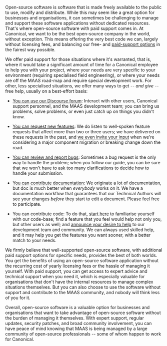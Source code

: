 <!-- How to give and receive help -->
Open-source software is software that is made freely available to the public to use, modify and distribute. While this may seem like a great option for businesses and organisations, it can sometimes be challenging to manage and support these software applications without dedicated resources. That's where open-source software with paid support comes in.  At Canonical, we want to be the best open-source company in the world, without exception.  This means offering the very best code we can, largely without licensing fees, and balancing our free- and [paid-support options](https://ubuntu.com/pro) in the fairest way possible.

We offer paid support for those situations where it's warranted, that is, where it would take a significant amount of time for a Canonical employee to help you with your project, where your needs are very specific to your environment (requiring specialised field engineering), or where your needs are off the MAAS road-map and require special development work.  For other, less specialised situations, we offer many ways to get -- *and give* -- free help, usually on a best-effort basis:

- [You can use our Discourse forum](/t/how-to-use-the-maas-discourse-forum/6802): Interact with other users, Canonical support personnel, and the MAAS development team; you can bring us problems, solve problems, or even just catch up on things you didn't know.

- [You can request new features](/t/how-to-request-a-new-feature/4447): We do listen to well-spoken feature requests that affect more than two or three users; we have delivered on these requests in the past, and [we even invite your input](https://discourse.maas.io/c/kea-dhcp-migration/27) when we're considering a major component migration or breaking change down the road.

- [You can review and report bugs](/t/how-to-review-and-report-bugs/4446): Sometimes a bug request is the only way to handle the problem; when you follow our guide, you can be sure that we won't have to ask too many clarifications to decide how to handle your submission.

- [You can contribute documentation](/t/how-to-contribute-documentation/6949): We originate a lot of documentation, but doc is much better when *everybody* works on it.  We have a documentation workflow that guarantees that our Technical Authors will see your changes *before* they start to edit a document.  Please feel free to participate.

- You can contribute code: To do that, [start here](https://launchpad.net/maas) to familiarise yourself with our code-base; find a feature that you feel would help not only you, but other users as well; and [announce your desire to help](https://discourse.maas.io/c/users/8) to our development team and community.  We can always used skilled help, and it may help you get the features you want sooner, with a better match to your needs.

We firmly believe that well-supported open-source software, with additional paid support options for specific needs, provides the best of both worlds. You get the benefits of using an open-source software application without the recurring cost of yearly licensing fees or the hassle of managing it yourself. With paid support, you can get access to expert advice and technical support when you need it, which is especially valuable for organisations that don't have the internal resources to manage complex situations themselves. But you can also choose to use the software without support and contribute to the MAAS community, and nobody will think less of you for it.

Overall, open-source software is a valuable option for businesses and organisations that want to take advantage of open-source software without the burden of managing it themselves. With expert support, regular updates, security patches, and broad community involvement, you can have peace of mind knowing that MAAS is being managed by a large community of open-source professionals -- some of whom happen to work for Canonical.
